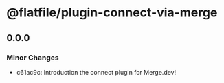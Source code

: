 # @flatfile/plugin-connect-via-merge

## 0.0.0

### Minor Changes

- c61ac9c: Introduction the connect plugin for Merge.dev!
